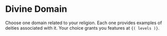 # Divine Domain
Choose one domain related to your religion.
Each one provides examples of deities associated with it.
Your choice grants you features at `{( levels )}`.

